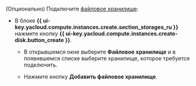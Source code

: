 (Опционально) Подключите [файловое хранилище](../../../compute/concepts/filesystem.md):

* В блоке **{{ ui-key.yacloud.compute.instances.create.section_storages_ru }}** нажмите кнопку **{{ ui-key.yacloud.compute.instances.create-disk.button_create }}**.

    * В открывшемся окне выберите **Файловое хранилище** и в появившемся списке выберите хранилище, которое требуется подключить.

    * Нажмите кнопку **Добавить файловое хранилище**.